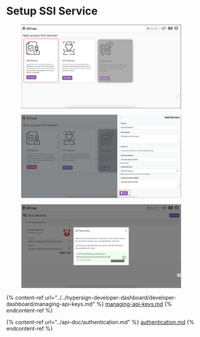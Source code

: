 # Setup SSI Service

<figure><img src="../../.gitbook/assets/image (5).png" alt=""><figcaption></figcaption></figure>

<figure><img src="../../.gitbook/assets/image (44).png" alt=""><figcaption></figcaption></figure>



<figure><img src="../../.gitbook/assets/image (7).png" alt=""><figcaption></figcaption></figure>



{% content-ref url="../../hypersign-developer-dashboard/developer-dashboard/managing-api-keys.md" %}
[managing-api-keys.md](../../hypersign-developer-dashboard/developer-dashboard/managing-api-keys.md)
{% endcontent-ref %}





{% content-ref url="../api-doc/authentication.md" %}
[authentication.md](../api-doc/authentication.md)
{% endcontent-ref %}

